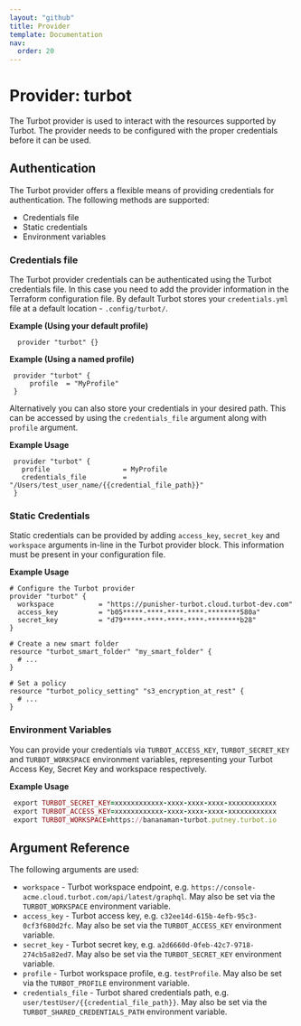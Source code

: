 ```yaml
---
layout: "github"
title: Provider
template: Documentation
nav:
  order: 20
---
```


# Provider: turbot

The Turbot provider is used to interact with the resources supported by Turbot.
The provider needs to be configured with the proper credentials before it can
be used.

## Authentication

The Turbot provider offers a flexible means of providing credentials for authentication. The following methods are supported:

  - Credentials file
  - Static credentials
  - Environment variables

### Credentials file

The Turbot provider credentials can be authenticated using the Turbot credentials file. In this case you need to add the provider information in the Terraform configuration file. By default Turbot stores your `credentials.yml` file at a default location - `.config/turbot/`.

**Example (Using your default profile)**

   ```hcl
     provider "turbot" {}
   ```

**Example (Using a named profile)** 

   ```hcl
    provider "turbot" {
        profile  = "MyProfile"
    }
   ```

Alternatively you can also store your credentials in your desired path. This can be accessed by using the `credentials_file` argument along with `profile` argument.

**Example Usage**

  ```hcl
   provider "turbot" {
     profile                  = MyProfile
     credentials_file         = "/Users/test_user_name/{{credential_file_path}}"
   }
  ```

### Static Credentials

  Static credentials can be provided by adding `access_key`, `secret_key` and `workspace` arguments in-line in the Turbot provider block. This information must be present in your configuration file.

**Example Usage**

  ```hcl
  # Configure the Turbot provider
  provider "turbot" {
    workspace           = "https://punisher-turbot.cloud.turbot-dev.com"
    access_key          = "b05*****-****-****-****-********580a"
    secret_key          = "d79*****-****-****-****-********b28"
  }

  # Create a new smart folder
  resource "turbot_smart_folder" "my_smart_folder" {
    # ...
  }

  # Set a policy
  resource "turbot_policy_setting" "s3_encryption_at_rest" {
    # ...
  }
  ```

### Environment Variables

You can provide your credentials via `TURBOT_ACCESS_KEY`, `TURBOT_SECRET_KEY` and `TURBOT_WORKSPACE` environment variables, representing your Turbot Access Key, Secret Key and workspace respectively.

**Example Usage**

   ```ruby
    export TURBOT_SECRET_KEY=xxxxxxxxxxxx-xxxx-xxxx-xxxx-xxxxxxxxxxxx
    export TURBOT_ACCESS_KEY=xxxxxxxxxxxx-xxxx-xxxx-xxxx-xxxxxxxxxxxx
    export TURBOT_WORKSPACE=https://bananaman-turbot.putney.turbot.io
   ```

## Argument Reference

The following arguments are used:

* `workspace`  - Turbot workspace endpoint, e.g. `https://console-acme.cloud.turbot.com/api/latest/graphql`. May also be set via the `TURBOT_WORKSPACE` environment variable.
* `access_key` - Turbot access key, e.g. `c32ee14d-615b-4efb-95c3-0cf3f680d2fc`. May also be set via the `TURBOT_ACCESS_KEY` environment variable.
* `secret_key` - Turbot secret key, e.g. `a2d6660d-0feb-42c7-9718-274cb5a82ed7`. May also be set via the `TURBOT_SECRET_KEY` environment variable.
* `profile`    - Turbot workspace profile, e.g. `testProfile`. May also be set via the `TURBOT_PROFILE` environment variable.
* `credentials_file`    - Turbot shared credentials path, e.g. `user/testUser/{{credential_file_path}}`. May also be set via the `TURBOT_SHARED_CREDENTIALS_PATH` environment variable.
